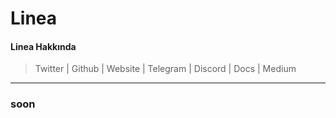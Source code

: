 # Linea

#### Linea Hakkında

> Twitter | Github | Website | Telegram | Discord | Docs | Medium

***

### soon
